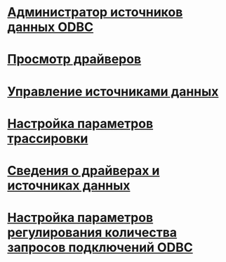 # [Администратор источников данных ODBC](odbc-data-source-administrator.md)
# [Просмотр драйверов](viewing-drivers.md)
# [Управление источниками данных](managing-data-sources.md)
# [Настройка параметров трассировки](setting-tracing-options.md)
# [Сведения о драйверах и источниках данных](about-drivers-and-data-sources.md)
# [Настройка параметров регулирования количества запросов подключений ODBC](setting-odbc-connection-pooling-options.md)
